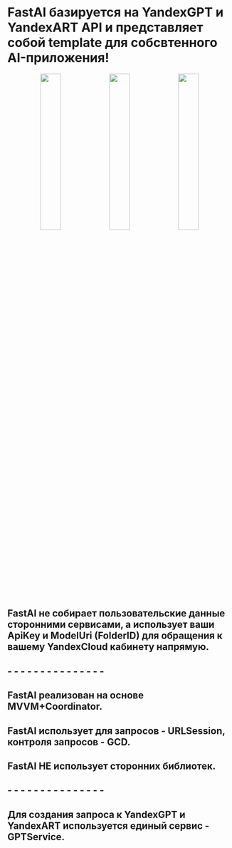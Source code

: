<h1>FastAI базируется на YandexGPT и YandexART API и представляет собой template для собсвтенного AI-приложения!</h1>
<div align="center">
  <img src="https://github.com/user-attachments/assets/5a5db0e1-81c7-4b65-92a1-7f0a11f05462" width="30%" />
  <img src="https://github.com/user-attachments/assets/d91d3316-3748-4ee7-b69b-a4bd961f9b44" width="30%" />
  <img src="https://github.com/user-attachments/assets/135ff3a6-0a25-48cd-832c-35dcf9ffb972" width="30%" />
</div>
<h2>FastAI не собирает пользовательские данные сторонними сервисами, а использует ваши ApiKey и ModelUri (FolderID) для обращения к вашему YandexCloud кабинету напрямую.</h2>
<h2>- - - - - - - - - - - - - - -</h2>
<h2>FastAI реализован на основе MVVM+Coordinator.</h2>
<h2>FastAI использует для запросов - URLSession, контроля запросов - GCD.</h2>
<h2>FastAI НЕ использует сторонних библиотек.</h2>
<h2>- - - - - - - - - - - - - - -</h2>
<h2>Для создания запроса к YandexGPT и YandexART используется единый сервис - GPTService.</h2>
